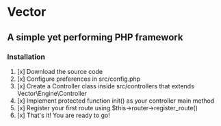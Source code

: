 # Vector
## A simple yet performing PHP framework

### Installation
1. [x] Download the source code
2. [x] Configure preferences in src/config.php
3. [x] Create a Controller class inside src/controllers that extends Vector\Engine\Controller
4. [x] Implement protected function init() as your controller main method
5. [x] Register your first route using $this->router->register_route()
6. [x] That's it! You are ready to go!
